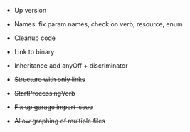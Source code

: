 -   Up version

-   Names: fix param names, check on verb, resource, enum

-   Cleanup code
-   Link to binary

-  ~~Inheritance~~ add anyOff + discriminator
-  ~~Structure with only links~~
-  ~~StartProcessingVerb~~
-  ~~Fix up garage import issue~~
-  ~~Allow graphing of multiple files~~
